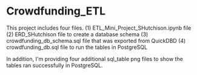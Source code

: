 # Crowdfunding_ETL

This project includes four files.
(1) ETL_Mini_Project_SHutchison.ipynb file
(2) ERD_SHutchison file to create a database schema
(3) crowdfunding_db_schema.sql file that was exported from QuickDBD
(4) crowdfunding_db.sql file to run the tables in PostgreSQL

In addition, I'm providing four additional sql_table png files to show the tables ran successfully in PostgreSQL.